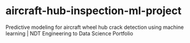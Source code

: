 # aircraft-hub-inspection-ml-project
Predictive modeling for aircraft wheel hub crack detection using machine learning | NDT Engineering to Data Science Portfolio
